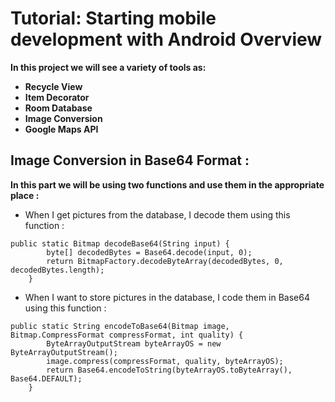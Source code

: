  # Tutorial: Starting mobile development with Android Overview
 **In this project we will see a variety of tools as:** 
 - **Recycle View**
 - **Item Decorator**
 - **Room Database**
 - **Image Conversion**
 - **Google Maps API**
 
## Image Conversion in Base64 Format :
**In this part we will be using two functions and use them in the appropriate place :**
- When I get pictures from the database, I decode them using this function :
```
public static Bitmap decodeBase64(String input) {
        byte[] decodedBytes = Base64.decode(input, 0);
        return BitmapFactory.decodeByteArray(decodedBytes, 0, decodedBytes.length);
    }
```
- When I want to store pictures in the database, I code them in Base64 using this function :
```
public static String encodeToBase64(Bitmap image, Bitmap.CompressFormat compressFormat, int quality) {
        ByteArrayOutputStream byteArrayOS = new ByteArrayOutputStream();
        image.compress(compressFormat, quality, byteArrayOS);
        return Base64.encodeToString(byteArrayOS.toByteArray(), Base64.DEFAULT);
    }
```


